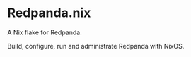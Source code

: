 # Redpanda.nix

A Nix flake for Redpanda.

Build, configure, run and administrate Redpanda with NixOS.

